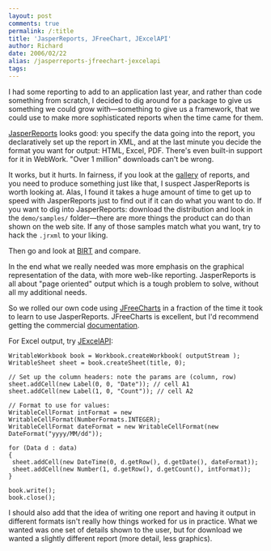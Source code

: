 ```yaml
---
layout: post
comments: true
permalink: /:title
title: 'JasperReports, JFreeChart, JExcelAPI'
author: Richard
date: 2006/02/22
alias: /jasperreports-jfreechart-jexcelapi
tags:
---
```


I had some reporting to add to an application last year, and rather than
code something from scratch, I decided to dig around for a package to
give us something we could grow with—something to give us a framework,
that we could use to make more sophisticated reports when the time came
for them.

[JasperReports][] looks good: you specify the data going into the
report, you declaratively set up the report in XML, and at the last
minute you decide the format you want for output: HTML, Excel, PDF.
There's even built-in support for it in WebWork. "Over 1 million"
downloads can't be wrong.

It works, but it hurts. In fairness, if you look at the [gallery][] of
reports, and you need to produce something just like that, I suspect
JasperReports is worth looking at. Alas, I found it takes a huge amount
of time to get up to speed with JasperReports just to find out if it can
do what you want to do. If you want to dig into JasperReports: download
the distribution and look in the `demo/samples/` folder—there are more
things the product can do than shown on the web site. If any of those
samples match what you want, try to hack the `.jrxml` to your liking.

Then go and look at [BIRT][] and compare.

In the end what we really needed was more emphasis on the graphical
representation of the data, with more web-like reporting. JasperReports
is all about "page oriented" output which is a tough problem to solve,
without all my additional needs.

So we rolled our own code using [JFreeCharts][] in a fraction of the
time it took to learn to use JasperReports. JFreeCharts is excellent,
but I'd recommend getting the commercial [documentation][].

For Excel output, try [JExcelAPI][]:

	WritableWorkbook book = Workbook.createWorkbook( outputStream );
	WritableSheet sheet = book.createSheet(title, 0);
	
	// Set up the column headers: note the params are (column, row)
	sheet.addCell(new Label(0, 0, "Date")); // cell A1 
	sheet.addCell(new Label(1, 0, "Count")); // cell A2
	
	// Format to use for values:
	WritableCellFormat intFormat = new WritableCellFormat(NumberFormats.INTEGER);
	WritableCellFormat dateFormat = new WritableCellFormat(new DateFormat("yyyy/MM/dd"));
	
	for (Data d : data)
	{
	 sheet.addCell(new DateTime(0, d.getRow(), d.getDate(), dateFormat));
	 sheet.addCell(new Number(1, d.getRow(), d.getCount(), intFormat));
	}
	
	book.write();
	book.close();


I should also add that the idea of writing one report and having it
output in different formats isn't really how things worked for us in
practice. What we wanted was one set of details shown to the user, but
for download we wanted a slightly different report (more detail, less
graphics).



  [JasperReports]: http://jasperreports.sourceforge.net/
  [gallery]: http://jasperreports.sourceforge.net/samples/index.html
  [BIRT]: http://www.eclipse.org/birt/
  [JFreeCharts]: http://www.jfree.org/jfreechart/index.php
  [documentation]: http://www.object-refinery.com/jfreechart/guide.html
  [JExcelAPI]: http://www.andykhan.com/jexcelapi/
